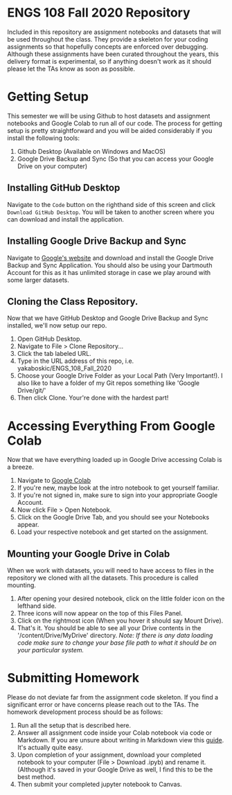 # ENGS 108 Fall 2020 Repository
Included in this repository are assignment notebooks and datasets that will be used throughout the class. They provide a skeleton for your coding assignments so that hopefully concepts are enforced over debugging. Although these assignments have been curated throughout the years, this delivery format is experimental, so if anything doesn't work as it should please let the TAs know as soon as possible. 

# Getting Setup

This semester we will be using Github to host datasets and assignment notebooks and Google Colab to run all of our code. The process for getting setup is pretty straightforward and you will be aided considerably if you install the following tools:
1. Github Desktop (Available on Windows and MacOS)
1. Google Drive Backup and Sync (So that you can access your Google Drive on your computer)

## Installing GitHub Desktop
Navigate to the `Code` button on the righthand side of this screen and click `Download GitHub Desktop`. You will be taken to another screen where you can download and install the application.

## Installing Google Drive Backup and Sync
Navigate to [Google's website](https://www.google.com/drive/download/) and download and install the Google Drive Backup and Sync Application. You should also be using your Dartmouth Account for this as it has unlimited storage in case we play around with some larger datasets.

## Cloning the Class Repository. 
Now that we have GitHub Desktop and Google Drive Backup and Sync installed, we'll now setup our repo.
1. Open GitHub Desktop.
1. Navigate to File > Clone Repository...
1. Click the tab labeled URL.
1. Type in the URL address of this repo, i.e. yakaboskic/ENGS_108_Fall_2020
1. Choose your Google Drive Folder as your Local Path (Very Important!). I also like to have a folder of my Git repos something like 'Google Drive/git/'
1. Then click Clone. Your're done with the hardest part!

# Accessing Everything From Google Colab
Now that we have everything loaded up in Google Drive accessing Colab is a breeze.
1. Navigate to [Google Colab](https://colab.research.google.com/notebooks/intro.ipynb)
1. If you're new, maybe look at the intro notebook to get yourself familiar.
1. If you're not signed in, make sure to sign into your appropriate Google Account.
1. Now click File > Open Notebook. 
1. Click on the Google Drive Tab, and you should see your Notebooks appear. 
1. Load your respective notebook and get started on the assignment.

## Mounting your Google Drive in Colab
When we work with datasets, you will need to have access to files in the repository we cloned with all the datasets. This procedure is called mounting. 
1. After opening your desired notebook, click on the little folder icon on the lefthand side.
1. Three icons will now appear on the top of this Files Panel.
1. Click on the rightmost icon (When you hover it should say Mount Drive).
1. That's it. You should be able to see all your Drive contents in the '/content/Drive/MyDrive' directory. 
*Note: If there is any data loading code make sure to change your base file path to what it should be on your particular system.*

# Submitting Homework
Please do not deviate far from the assignment code skeleton. If you find a significant error or have concerns please reach out to the TAs.
The homework development process should be as follows:
1. Run all the setup that is described here.
1. Answer all assignment code inside your Colab notebook via code or Markdown. If you are unsure about writing in Markdown view this [guide](https://colab.research.google.com/notebooks/markdown_guide.ipynb#scrollTo=tPqPXAKKkzaM). It's actually quite easy.
1. Upon completion of your assignment, download your completed notebook to your computer (File > Download .ipyb) and rename it. (Although it's saved in your Google Drive as well, I find this to be the best method.
1. Then submit your completed jupyter notebook to Canvas.

